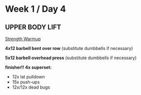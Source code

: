 # Week 1 / Day 4

## UPPER BODY LIFT

[Strength Warmup](./strength_warmup.md)

**4x12 barbell bent over row** (substitute dumbbells if necessary)

**5x12 barbell overhead press** (substitute dumbbells if necessary)

**finisher!! 4x superset:**
- 12x lat pulldown
- 15x push-ups
- 12x/12x dead bugs